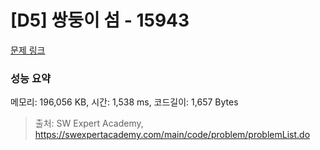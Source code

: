 # [D5] 쌍둥이 섬 - 15943 

[문제 링크](https://swexpertacademy.com/main/code/problem/problemDetail.do?contestProbId=AYVgYsTKOs4DFAQK) 

### 성능 요약

메모리: 196,056 KB, 시간: 1,538 ms, 코드길이: 1,657 Bytes



> 출처: SW Expert Academy, https://swexpertacademy.com/main/code/problem/problemList.do